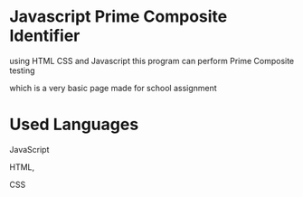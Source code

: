 # Javascript Prime Composite Identifier

using HTML CSS and Javascript this program can perform Prime Composite testing

which is a very basic page made for school assignment

# Used Languages

JavaScript

HTML,

CSS
